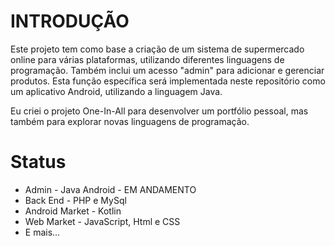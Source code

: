 <div id="introction">
        <h1>INTRODUÇÃO</h1>
        <p>Este projeto tem como base a criação de um sistema de supermercado online para várias plataformas, utilizando diferentes linguagens de programação. Também inclui um acesso "admin" para adicionar e gerenciar produtos. Esta função específica será implementada neste repositório como um aplicativo Android, utilizando a linguagem Java.</p>
        <p>Eu criei o projeto One-In-All para desenvolver um portfólio pessoal, mas também para explorar novas linguagens de programação.</p>
        <h1>Status</h1>
        <ul>
            <li>Admin - Java Android - EM ANDAMENTO</li>
            <li>Back End - PHP e MySql</li>
            <li>Android Market - Kotlin</li>
            <li>Web Market - JavaScript, Html e CSS</li>
            <li>E mais...</li>
          </ul>
    </div>
